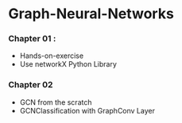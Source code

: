 # Graph-Neural-Networks

### Chapter 01 :
- Hands-on-exercise 
- Use networkX Python Library

### Chapter 02
- GCN from the scratch
- GCNClassification with GraphConv Layer

